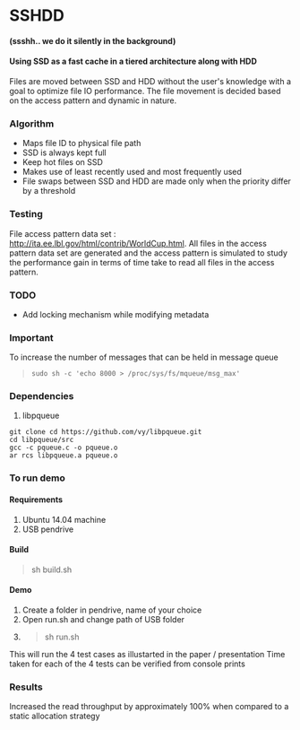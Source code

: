 # SSHDD
#### (ssshh.. we do it silently in the background)
#### Using SSD as a fast cache in a tiered architecture along with HDD
Files are moved between SSD and HDD without the user's knowledge with a goal to optimize file IO performance. The file movement is decided based on the access pattern and dynamic in nature.

### Algorithm
* Maps file ID to physical file path
* SSD is always kept full
* Keep hot files on SSD
* Makes use of least recently used and most frequently used
* File swaps between SSD and HDD are made only when the priority differ by a threshold

### Testing
File access pattern data set : http://ita.ee.lbl.gov/html/contrib/WorldCup.html. All files in the access pattern data set are generated and the access pattern is simulated to study the performance gain in terms of time take to read all files in the access pattern.

### TODO
* Add locking mechanism while modifying metadata

### Important
To increase the number of messages that can be held in message queue
>`sudo sh -c 'echo 8000 > /proc/sys/fs/mqueue/msg_max'`

### Dependencies
1. libpqueue
```
git clone cd https://github.com/vy/libpqueue.git
cd libpqueue/src
gcc -c pqueue.c -o pqueue.o
ar rcs libpqueue.a pqueue.o
```

### To run demo
#### Requirements
1. Ubuntu 14.04 machine
2. USB pendrive

#### Build
> sh build.sh

#### Demo
1. Create a folder in pendrive, name of your choice
2. Open run.sh and change path of USB folder
3. > sh run.sh

This will run the 4 test cases as illustarted in the paper / presentation
Time taken for each of the 4 tests can be verified from console prints

### Results
Increased the read throughput by approximately 100% when compared to a static allocation strategy
